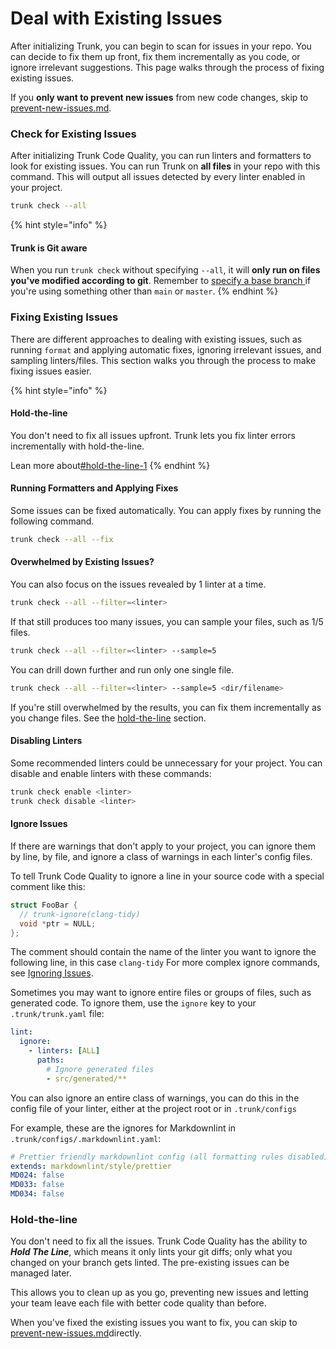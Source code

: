 # Deal with Existing Issues

After initializing Trunk, you can begin to scan for issues in your repo. You can decide to fix them up front, fix them incrementally as you code, or ignore irrelevant suggestions. This page walks through the process of fixing existing issues.

If you **only want to prevent new issues** from new code changes, skip to [prevent-new-issues.md](prevent-new-issues.md "mention").

### Check for Existing Issues

After initializing Trunk Code Quality, you can run linters and formatters to look for existing issues. You can run Trunk on **all files** in your repo with this command. This will output all issues detected by every linter enabled in your project.

```bash
trunk check --all
```

{% hint style="info" %}
#### Trunk is Git aware

When you run `trunk check` without specifying `--all`, it will **only run on files you've modified according to git**. Remember to [specify a base branch ](https://docs.trunk.io/code-quality/setup-and-installation/initialize-trunk#trunk-is-git-aware)if you're using something other than `main` or `master`.
{% endhint %}

### Fixing Existing Issues

There are different approaches to dealing with existing issues, such as running `format` and applying automatic fixes, ignoring irrelevant issues, and sampling linters/files. This section walks you through the process to make fixing issues easier.

{% hint style="info" %}
#### Hold-the-line

You don't need to fix all issues upfront. Trunk lets you fix linter errors incrementally with hold-the-line.

Lean more about[#hold-the-line-1](deal-with-existing-issues.md#hold-the-line-1 "mention")
{% endhint %}

#### Running Formatters and Applying Fixes

Some issues can be fixed automatically. You can apply fixes by running the following command.

```bash
trunk check --all --fix
```

#### Overwhelmed by Existing Issues?

You can also focus on the issues revealed by 1 linter at a time.

```bash
trunk check --all --filter=<linter>
```

If that still produces too many issues, you can sample your files, such as 1/5 files.

```bash
trunk check --all --filter=<linter> --sample=5
```

You can drill down further and run only one single file.

```bash
trunk check --all --filter=<linter> --sample=5 <dir/filename>
```

If you're still overwhelmed by the results, you can fix them incrementally as you change files. See the [hold-the-line](deal-with-existing-issues.md#hold-the-line) section.

#### Disabling Linters

Some recommended linters could be unnecessary for your project. You can disable and enable linters with these commands:

```bash
trunk check enable <linter>
trunk check disable <linter>
```

#### Ignore Issues

If there are warnings that don't apply to your project, you can ignore them by line, by file, and ignore a class of warnings in each linter's config files.

To tell Trunk Code Quality to ignore a line in your source code with a special comment like this:

```cpp
struct FooBar {
  // trunk-ignore(clang-tidy)
  void *ptr = NULL;
};
```

The comment should contain the name of the linter you want to ignore the following line, in this case `clang-tidy` For more complex ignore commands, see [Ignoring Issues](../linters/ignoring-issues-and-files.md).

Sometimes you may want to ignore entire files or groups of files, such as generated code. To ignore them, use the `ignore` key to your `.trunk/trunk.yaml` file:

```yaml
lint:
  ignore:
    - linters: [ALL]
      paths:
        # Ignore generated files
        - src/generated/**
```

You can also ignore an entire class of warnings, you can do this in the config file of your linter, either at the project root or in `.trunk/configs`

For example, these are the ignores for Markdownlint in `.trunk/configs/.markdownlint.yaml`:

```yaml
# Prettier friendly markdownlint config (all formatting rules disabled)
extends: markdownlint/style/prettier
MD024: false
MD033: false
MD034: false
```

### Hold-the-line

You don't need to fix all the issues. Trunk Code Quality has the ability to _**Hold The Line**_, which means it only lints your git diffs; only what you changed on your branch gets linted. The pre-existing issues can be managed later.

This allows you to clean up as you go, preventing new issues and letting your team leave each file with better code quality than before.

When you've fixed the existing issues you want to fix, you can skip to [prevent-new-issues.md](prevent-new-issues.md "mention")directly.

